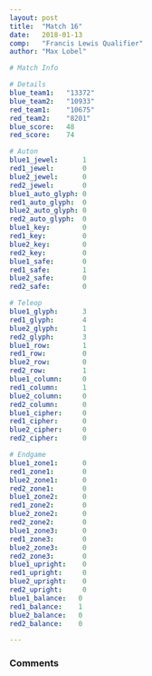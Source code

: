 ```yaml
---
layout: post
title:  "Match 16"
date:   2018-01-13
comp:   "Francis Lewis Qualifier"
author: "Max Lobel"

# Match Info

# Details
blue_team1:   "13372"
blue_team2:   "10933"
red_team1:    "10675"
red_team2:    "8201"
blue_score:   48
red_score:    74

# Auton
blue1_jewel:      1
red1_jewel:       0
blue2_jewel:      0
red2_jewel:       0
blue1_auto_glyph: 0
red1_auto_glyph:  0
blue2_auto_glyph: 0
red2_auto_glyph:  0
blue1_key:        0
red1_key:         0
blue2_key:        0
red2_key:         0
blue1_safe:       0
red1_safe:        1
blue2_safe:       0
red2_safe:        0

# Teleop
blue1_glyph:      3
red1_glyph:       4
blue2_glyph:      1
red2_glyph:       3
blue1_row:        1
red1_row:         0
blue2_row:        0
red2_row:         1
blue1_column:     0
red1_column:      1
blue2_column:     0
red2_column:      0
blue1_cipher:     0
red1_cipher:      0
blue2_cipher:     0
red2_cipher:      0

# Endgame
blue1_zone1:      0
red1_zone1:       0
blue2_zone1:      0
red2_zone1:       0
blue1_zone2:      0
red1_zone2:       0
blue2_zone2:      0
red2_zone2:       0
blue1_zone3:      0
red1_zone3:       0
blue2_zone3:      0
red2_zone3:       0
blue1_upright:    0
red1_upright:     0
blue2_upright:    0
red2_upright:     0
blue1_balance:   0
red1_balance:    1
blue2_balance:   0
red2_balance:    0

---
```


### Comments
